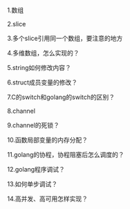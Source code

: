 



1.数组

2.slice

3.多个slice引用同一个数组，要注意的地方

4.多维数组，怎么实现的？

5.string如何修改内容？

6.struct成员变量的修改？

7.C的switch和golang的switch的区别？

8.channel

9.channel的死锁？

10.函数局部变量的内存分配？

11.golang的协程，协程阻塞后怎么调度的？

12.golang程序调试？

13.如何单步调试？

14.高并发、高可用怎样实现？
